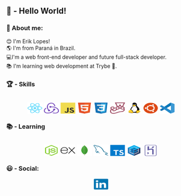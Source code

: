 

## :wave: - Hello World!

### :book: About me:

 😊 I'm Erik Lopes! <br>
 :earth_americas: I'm from Paraná in Brazil. <br>
 💻I'm a web front-end developer and future full-stack developer.<br>
 :books: I'm learning web development at Trybe 💚. <br>
 

### :trophy: - Skills
<div align="center" style="display: inline_block"><br>
    <img align="center" alt="React" height="30" width="40" src="https://raw.githubusercontent.com/devicons/devicon/master/icons/react/react-original.svg">
        <img align="center" alt="Redux" height="30" width="40" src="https://raw.githubusercontent.com/devicons/devicon/master/icons/redux/redux-original.svg">
    <img align="center" alt="JavaScript" height="30" width="40" src="https://raw.githubusercontent.com/devicons/devicon/master/icons/javascript/javascript-original.svg">
        <img align="center" alt="HTML5" height="30" width="40" src="https://raw.githubusercontent.com/devicons/devicon/master/icons/html5/html5-original.svg">
      <img align="center" alt="CSS3" height="30" width="40" src="https://raw.githubusercontent.com/devicons/devicon/master/icons/css3/css3-original.svg">
      <img align="center" alt="Jest" height="30" width="40" src="https://raw.githubusercontent.com/devicons/devicon/master/icons/jest/jest-plain.svg">
  <img align="center" alt="Linux" height="30" width="40" src="https://raw.githubusercontent.com/devicons/devicon/master/icons/linux/linux-original.svg">
    <img align="center" alt="Ubuntu" height="30" width="40" src="https://raw.githubusercontent.com/devicons/devicon/master/icons/ubuntu/ubuntu-plain.svg">
    <img align="center" alt="VSCode" height="30" width="40" src="https://raw.githubusercontent.com/devicons/devicon/master/icons/vscode/vscode-original.svg">
    
  </div>
  
### 📚 - Learning
 <div align="center" style="display: inline_block"><br>
    <img align="center" alt="NodeJs" height="30" width="40" src="https://raw.githubusercontent.com/devicons/devicon/master/icons/nodejs/nodejs-original.svg">
       <img align="center" alt="Express" height="30" width="40" src="https://raw.githubusercontent.com/devicons/devicon/master/icons/express/express-original.svg">
        <img align="center" alt="Mongo" height="30" width="40" src="https://raw.githubusercontent.com/devicons/devicon/master/icons/mongodb/mongodb-original.svg">
                <img align="center" alt="MySQL" height="30" width="40" src="https://raw.githubusercontent.com/devicons/devicon/master/icons/mysql/mysql-original.svg">
                     <img align="center" alt="TypeScript" height="30" width="40" src="https://raw.githubusercontent.com/devicons/devicon/master/icons/typescript/typescript-original.svg">
         <img align="center" alt="Sequelize" height="30" width="40" src="https://raw.githubusercontent.com/devicons/devicon/master/icons/sequelize/sequelize-original.svg">
                        <img align="center" alt="Heroku" height="30" width="40" src="https://raw.githubusercontent.com/devicons/devicon/master/icons/heroku/heroku-original.svg">


         
  </div>
 
### :smiley: - Social:

<div align="center" style="display: inline_block">
<a href="https://www.linkedin.com/in/eriklopesdeoliveira/">
<img align="center" alt="TypeScript" height="30" width="40" src="https://raw.githubusercontent.com/devicons/devicon/master/icons/linkedin/linkedin-original.svg">
</a>
</div>
